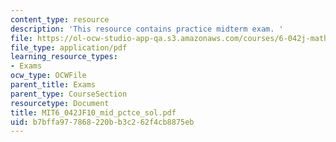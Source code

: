 ```yaml
---
content_type: resource
description: 'This resource contains practice midterm exam. '
file: https://ol-ocw-studio-app-qa.s3.amazonaws.com/courses/6-042j-mathematics-for-computer-science-fall-2010/b7bffa977868220bb3c262f4cb8875eb_MIT6_042JF10_mid_pctce_sol.pdf
file_type: application/pdf
learning_resource_types:
- Exams
ocw_type: OCWFile
parent_title: Exams
parent_type: CourseSection
resourcetype: Document
title: MIT6_042JF10_mid_pctce_sol.pdf
uid: b7bffa97-7868-220b-b3c2-62f4cb8875eb
---
```

